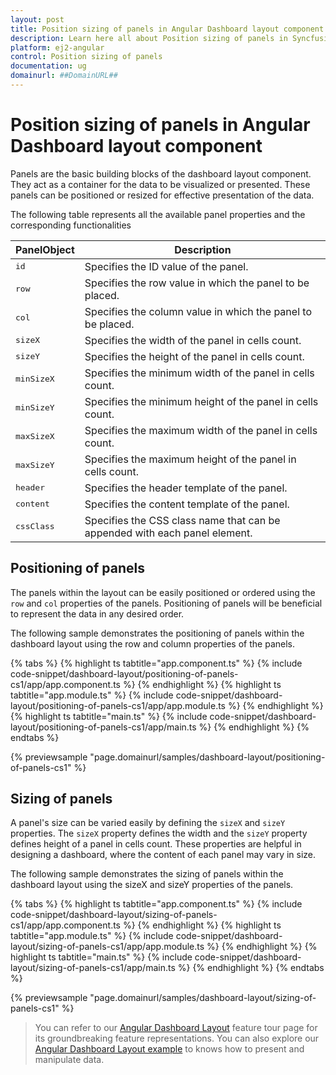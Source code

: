 ```yaml
---
layout: post
title: Position sizing of panels in Angular Dashboard layout component | Syncfusion
description: Learn here all about Position sizing of panels in Syncfusion Angular Dashboard layout component of Syncfusion Essential JS 2 and more.
platform: ej2-angular
control: Position sizing of panels 
documentation: ug
domainurl: ##DomainURL##
---
```


# Position sizing of panels in Angular Dashboard layout component

Panels are the basic building blocks of the dashboard layout component. They act as a container for the data to be visualized or presented. These panels can be positioned or resized for effective presentation of the data.

The following table represents all the available panel properties and the corresponding functionalities

| **PanelObject** | **Description** |
| --- | --- |
| <kbd>id</kbd> | Specifies the ID value of the panel. |
| <kbd>row</kbd> | Specifies the row value in which the panel to be placed. |
| <kbd>col</kbd> | Specifies the column value in which the panel to be placed. |
| <kbd>sizeX</kbd> | Specifies the width of the panel in cells count. |
| <kbd>sizeY</kbd> | Specifies the height of the panel in cells count. |
| <kbd>minSizeX</kbd> |Specifies the minimum width of the panel in cells count. |
| <kbd>minSizeY</kbd> | Specifies the minimum height of the panel in cells count. |
| <kbd>maxSizeX</kbd> | Specifies the maximum width of the panel in cells count. |
| <kbd>maxSizeY</kbd> | Specifies the maximum height of the panel in cells count. |
| <kbd>header</kbd> | Specifies the header template of the panel. |
| <kbd>content</kbd> | Specifies the content template of the panel. |
| <kbd>cssClass</kbd> | Specifies the CSS class name that can be appended with each panel element.|

## Positioning of panels

The panels within the layout can be easily positioned or ordered using the `row` and `col` properties of the panels. Positioning of panels will be beneficial to represent the data in any desired order.

The following sample demonstrates the positioning of panels within the dashboard layout using the row and column properties of the panels.

{% tabs %}
{% highlight ts tabtitle="app.component.ts" %}
{% include code-snippet/dashboard-layout/positioning-of-panels-cs1/app/app.component.ts %}
{% endhighlight %}
{% highlight ts tabtitle="app.module.ts" %}
{% include code-snippet/dashboard-layout/positioning-of-panels-cs1/app/app.module.ts %}
{% endhighlight %}
{% highlight ts tabtitle="main.ts" %}
{% include code-snippet/dashboard-layout/positioning-of-panels-cs1/app/main.ts %}
{% endhighlight %}
{% endtabs %}
  
{% previewsample "page.domainurl/samples/dashboard-layout/positioning-of-panels-cs1" %}

## Sizing of panels

A panel's size can be varied easily by defining the `sizeX` and `sizeY` properties. The `sizeX` property defines the width and the `sizeY` property defines height of a panel in cells count. These properties are helpful in designing a dashboard, where the content of each panel may vary in size.

The following sample demonstrates the sizing of panels within the dashboard layout using the sizeX and sizeY properties of the panels.

{% tabs %}
{% highlight ts tabtitle="app.component.ts" %}
{% include code-snippet/dashboard-layout/sizing-of-panels-cs1/app/app.component.ts %}
{% endhighlight %}
{% highlight ts tabtitle="app.module.ts" %}
{% include code-snippet/dashboard-layout/sizing-of-panels-cs1/app/app.module.ts %}
{% endhighlight %}
{% highlight ts tabtitle="main.ts" %}
{% include code-snippet/dashboard-layout/sizing-of-panels-cs1/app/main.ts %}
{% endhighlight %}
{% endtabs %}
  
{% previewsample "page.domainurl/samples/dashboard-layout/sizing-of-panels-cs1" %}

> You can refer to our [Angular Dashboard Layout](https://www.syncfusion.com/angular-ui-components/angular-dashboard-layout) feature tour page for its groundbreaking feature representations. You can also explore our [Angular Dashboard Layout example](https://ej2.syncfusion.com/angular/demos/#/material/dashboard-layout/default) to knows how to present and manipulate data.